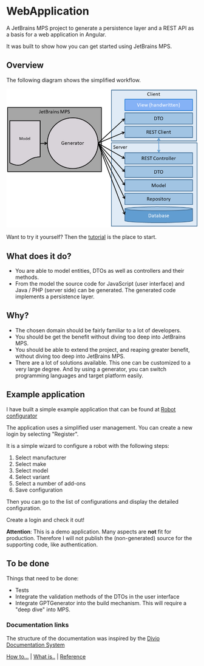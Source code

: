 # WebApplication

A JetBrains MPS project to generate a persistence layer and a REST API as a basis for a web application in Angular.

It was built to show how you can get started using JetBrains MPS.

## Overview

The following diagram shows the simplified workflow.

![Generation in a nutshell](doc/images/Generation.png)

Want to try it yourself? Then the [tutorial](doc/Tutorial.md) is the place to start.

## What does it do?

* You are able to model entities, DTOs as well as controllers and their methods.
* From the model the source code for JavaScript (user interface) and Java / PHP (server side) can be generated. The generated code implements a persistence layer.

## Why?

* The chosen domain should be fairly familiar to a lot of developers.
* You should be get the benefit without diving too deep into JetBrains MPS.
* You should be able to extend the project, and reaping greater benefit, without diving too deep into JetBrains MPS.
* There are a lot of solutions available. This one can be customized to a very large degree. And by using a generator, you can switch programming languages and target platform easily.

## Example application

I have built a simple example application that can be found at [Robot configurator](https://robotconfig.janradeck.de/)

The application uses a simplified user management. You can create a new login by selecting "Register".

It is a simple wizard to configure a robot with the following steps:

1. Select manufacturer
2. Select make
3. Select model
4. Select variant
5. Select a number of add-ons
6. Save configuration

Then you can go to the list of configurations and display the detailed configuration.

Create a login and check it out!

**Attention**: This is a demo application. Many aspects are **not** fit for production.
Therefore I will not publish the (non-generated) source for the supporting code, like authentication.

## To be done

Things that need to be done:

* Tests
* Integrate the validation methods of the DTOs in the user interface
* Integrate GPTGenerator into the build mechanism. This will require a "deep dive" into MPS.

### Documentation links

The structure of the documentation was inspired by the [Divio Documentation System](https://docs.divio.com/documentation-system/)

[How to...](doc/HowTo.md)  |  [What is..](doc/Explanation.md)  |  [Reference](doc/Reference.md)
